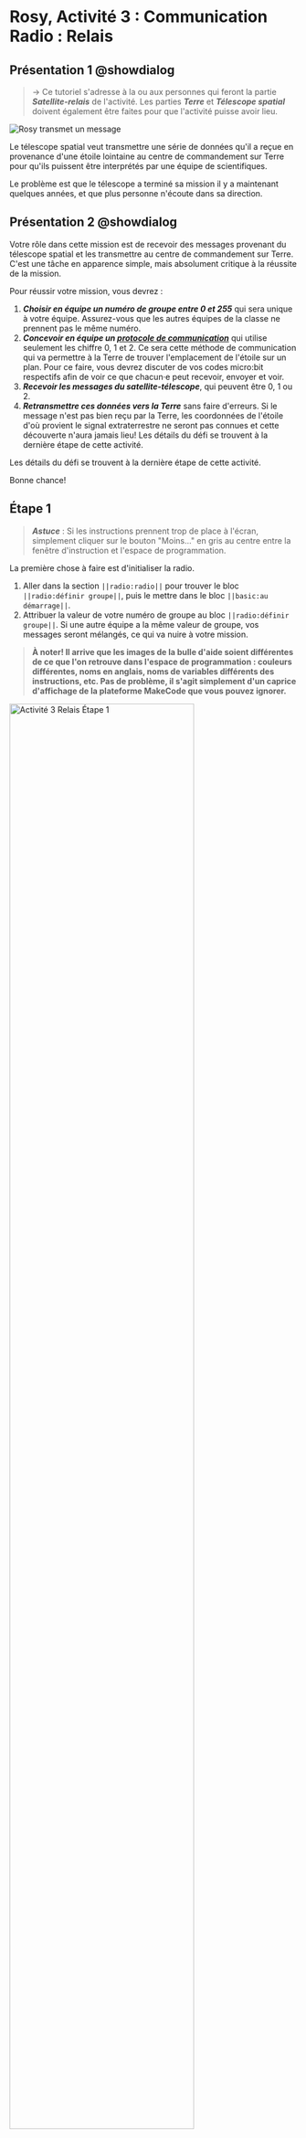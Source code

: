 # Rosy, Activité 3 : Communication Radio : Relais

## Présentation 1 @showdialog

> -> Ce tutoriel s'adresse à la ou aux personnes qui feront la partie ***Satellite-relais*** de l'activité. Les parties ***Terre*** et ***Télescope spatial*** doivent également être faites pour que l'activité puisse avoir lieu.

![Rosy transmet un message](https://raw.githubusercontent.com/GenieLabMtl/Rosy_microbit/master/static/images/Activity_03/Rosy_Relais.png)

Le télescope spatial veut transmettre une série de données qu'il a reçue en provenance d'une étoile lointaine au centre de commandement sur Terre pour qu'ils puissent être interprétés par une équipe de scientifiques.

Le problème est que le télescope a terminé sa mission il y a maintenant quelques années, et que plus personne n'écoute dans sa direction.


## Présentation 2 @showdialog

Votre rôle dans cette mission est de recevoir des messages provenant du télescope spatial et les transmettre au centre de commandement sur Terre. C'est une tâche en apparence simple, mais absolument critique à la réussite de la mission.

Pour réussir votre mission, vous devrez :

1. ***Choisir en équipe un numéro de groupe entre 0 et 255*** qui sera unique à votre équipe. Assurez-vous que les autres équipes de la classe ne prennent pas le même numéro.
2. ***Concevoir en équipe un [protocole de communication](https://fr.wikipedia.org/wiki/Protocole_de_communication)*** qui utilise seulement les chiffre 0, 1 et 2. Ce sera cette méthode de communication qui va permettre à la Terre de trouver l'emplacement de l'étoile sur un plan. Pour ce faire, vous devrez discuter de vos codes micro:bit respectifs afin de voir ce que chacun·e peut recevoir, envoyer et voir.
3. ***Recevoir les messages du satellite-télescope***, qui peuvent être 0, 1 ou 2.
4. ***Retransmettre ces données vers la Terre*** sans faire d'erreurs. Si le message n'est pas bien reçu par la Terre, les coordonnées de l'étoile d'où provient le signal extraterrestre ne seront pas connues et cette découverte n'aura jamais lieu! Les détails du défi se trouvent à la dernière étape de cette activité.

Les détails du défi se trouvent à la dernière étape de cette activité.

Bonne chance!

## Étape 1

> ***Astuce*** : Si les instructions prennent trop de place à l'écran, simplement cliquer sur le bouton "Moins..." en gris au centre entre la fenêtre d'instruction et l'espace de programmation.

La première chose à faire est d'initialiser la radio.

1. Aller dans la section ``||radio:radio||`` pour trouver le bloc ``||radio:définir groupe||``, puis le mettre dans le bloc ``||basic:au démarrage||``.
2. Attribuer la valeur de votre numéro de groupe au bloc ``||radio:définir groupe||``. Si une autre équipe a la même valeur de groupe, vos messages seront mélangés, ce qui va nuire à votre mission.

>**À noter! Il arrive que les images de la bulle d'aide soient différentes de ce que l'on retrouve dans l'espace de programmation : couleurs différentes, noms en anglais, noms de variables différents des instructions, etc. Pas de problème, il s'agit simplement d'un caprice d'affichage de la plateforme MakeCode que vous pouvez ignorer.**

<img alt="Activité 3 Relais Étape 1" src="https://raw.githubusercontent.com/GenieLabMtl/Rosy_microbit/master/static/images/Activity_03/Rosy_Act3_Relais_01.gif" width="80%">

```blocks
radio.setGroup(0)
```

## Étape 2

Lorsqu'une donnée est reçue du satellite-télescope, nous voulons la voir affichée.

1. Toujours dans la section ``||radio:radio||``, trouver le bloc ``||radio:quand une donnée est reçue par radio name value||`` et le glisser dans la page de programmation.
2. Ensuite, aller dans ``||logic:logique||`` pour trouver le bloc ``||logic:si <vrai> alors||``, et le mettre dans le bloc radio que l'on vient de prendre.

<img alt="Activité 3 Relais Étape 2" src="https://raw.githubusercontent.com/GenieLabMtl/Rosy_microbit/master/static/images/Activity_03/Rosy_Act3_Relais_02.gif" width="80%">

```blocks
radio.onReceivedValue(function (name, value) {
    if (True) {
    }
})
```

## Étape 3

Nous voulons seulement voir les données qui nous sont adressées. Nous devons donc vérifier que la [chaîne de caractères](https://fr.wikipedia.org/wiki/Cha%C3%AEne_de_caract%C3%A8res) que nous recevons est bien "relais".

1. Aller dans la section ``||logic:logique||``, y trouver ``||logic:" " = " "||``, et le glisser à la place de ``||logic:<vrai>||``.
2. Dans le cercle de gauche, glisser la variable ``||variables:name||`` qui se trouve dans ``||radio:quand une donnée est reçue par radio||``.
3. Dans le cercle de droite, inscrire "relais".

<img alt="Activité 3 Relais Étape 3" src="https://raw.githubusercontent.com/GenieLabMtl/Rosy_microbit/master/static/images/Activity_03/Rosy_Act3_Relais_03.gif" width="80%">

```blocks
radio.onReceivedValue(function (name, value) {
    if (name == "relais") {
    }
})
```

## Étape 4

Maintenant, affichons ces données et un point en haut de l'écran du micro:bit pour indiquer que nous n'avons pas encore agi après les avoir reçus.

1. Dans la section ``||basic:base||``, trouver ``||basic:montrer nombre||``, le mettre dans le bloc ``||logic:si <vrai> alors||``.
2. Glisser la variable ``||variables:value||`` de ``||radio:quand une donnée est reçue par radio||`` et la mettre dans le cercle de cet objet.
3. Aller dans la section ``||led:LED||``, prendre ``||led:allumer x y||`` et le mettre sous ``||basic:montrer nombre||``.
4. Y inscrire le chiffre 4 dans le cercle à côté de "x".

<img alt="Activité 3 Relais Étape 4" src="https://raw.githubusercontent.com/GenieLabMtl/Rosy_microbit/master/static/images/Activity_03/Rosy_Act3_Relais_04.gif" width="80%">

```blocks
radio.onReceivedValue(function (name, value) {
    if (name == "relais") {
        basic.showNumber(value)
        led.plot(4, 0)
    }
})
```

## Étape 5

Une fois que les données sont reçues, il faut les retransmettre à la Terre. Puisque nous pouvons recevoir et envoyer 3 types de caractères (0,1 et 2), il faudra faire 3 groupes de blocs similaires.

1. Dans ``||input:entrée||``, prendre le bloc ``||input:lorsque le bouton A est pressé||``.
2. Y insérer le bloc ``||radio:envoyer la valeur "" = 0 par radio||``.
3. Inscrire "terre" à gauche du "=", et laisser le chiffre à 0.

<img alt="Activité 3 Relais Étape 5" src="https://raw.githubusercontent.com/GenieLabMtl/Rosy_microbit/master/static/images/Activity_03/Rosy_Act3_Relais_05.gif" width="80%">

```blocks
input.onButtonPressed(Button.A, function () {
    radio.sendValue("terre", 0)
})
```

## Étape 6

Quand nous envoyons une donnée, elle est affichée à l'écran, puis l'écran est nettoyé. Commençons par "0".

Dans la section ``||basic:base||`` :
1. Trouver le bloc ``||basic:effacer l'écran||`` et le mettre sous ``||radio:envoyer la valeur||``.
2. Trouver le bloc ``||basic:montrer nombre 0||`` et le mettre à la suite.
3. Trouver le bloc ``||basic:pause (ms)||``, le mettre à la suite, et y inscrire le nombre 100.
4. Trouver le bloc ``||basic:effacer l'écran||`` et le mettre à la suite.

<img alt="Activité 3 Relais Étape 6" src="https://raw.githubusercontent.com/GenieLabMtl/Rosy_microbit/master/static/images/Activity_03/Rosy_Act3_Relais_06.gif" width="80%">

```blocks
input.onButtonPressed(Button.A, function () {
    radio.sendValue("terre", 0)
    basic.clearScreen()
    basic.showNumber(0)
    basic.pause(100)
    basic.clearScreen()
})
```

## Étape 7

Refaire la même chose que pour l'étape précédente, mais cette fois pour le "1". La fonction *Dupliquer* va nous aider.

1. Sur le bloc ``||input:lorsque le bouton A est pressé||`` que nous avons créé, faire clic droit, puis Dupliquer.
2. Changer le ``||input:bouton A||`` pour le ``||input:bouton B||``.
3. Changer le 0 pour 1 aux deux endroits où il apparait.

<img alt="Activité 3 Relais Étape 7" src="https://raw.githubusercontent.com/GenieLabMtl/Rosy_microbit/master/static/images/Activity_03/Rosy_Act3_Relais_07.gif" width="80%">

```blocks
input.onButtonPressed(Button.B, function () {
    radio.sendValue("terre", 1)
    basic.clearScreen()
    basic.showNumber(1)
    basic.pause(100)
    basic.clearScreen()
})
```

## Étape 8 @showhint

Refaire la même chose que pour l'étape précédente, mais cette fois pour le "2".

1. Sur le bloc ``||input:lorsque le bouton A est pressé||``, faire clic droit, puis Dupliquer.
2. Changer le ``||input:bouton A||`` pour le ``||input:bouton A+B||``.
3. Changer le 0 pour 2 aux deux endroits où il apparait.

<img alt="Activité 3 Relais Étape 8" src="https://raw.githubusercontent.com/GenieLabMtl/Rosy_microbit/master/static/images/Activity_03/Rosy_Act3_Relais_08.gif" width="80%">

```blocks
input.onButtonPressed(Button.AB, function () {
    radio.sendValue("terre", 2)
    basic.clearScreen()
    basic.showNumber(2)
    basic.pause(100)
    basic.clearScreen()
})
```

## Étape 9 @showhint

Voilà, le code est maintenant prêt! Le voici au complet. N'oubliez pas de faire dérouler l'image d'aide vers le bas pour le voir au complet.

```blocks
input.onButtonPressed(Button.A, function () {
    radio.sendValue("terre", 0)
    basic.clearScreen()
    basic.showNumber(0)
    basic.pause(100)
    basic.clearScreen()
})
input.onButtonPressed(Button.AB, function () {
    radio.sendValue("terre", 2)
    basic.clearScreen()
    basic.showNumber(2)
    basic.pause(100)
    basic.clearScreen()
})
input.onButtonPressed(Button.B, function () {
    radio.sendValue("terre", 1)
    basic.clearScreen()
    basic.showNumber(1)
    basic.pause(100)
    basic.clearScreen()
})
radio.onReceivedValue(function (name, value) {
    if (name == "relais") {
        basic.showNumber(value)
        led.plot(4, 0)
    }
})
radio.setGroup(0)
```

## Étape 10

Il ne reste qu'à téléverser le code sur le micro:bit, et vous êtes prêt·e.

Si vous avez besoin de vous rafraîchir la mémoire, [voyez ici la vidéo aide-mémoire](https://youtu.be/H8utNPE3sJo) par GénieLab, et [voici la procédure détaillée](https://makecode.microbit.org/device/usb) dans la documentation de MakeCode (en anglais seulement).


## Étape 11 @showdialog

Lorsque vos coéquipiers et coéquipières seront prêtes, vous pourrez commencer à retransmettre les données critiques à la mission.
En attendant, vous pouvez :

1. Vous pratiquer pour maitriser les boutons.
2. Élaborer un protocole de communication pour l'équipe. En effet, comment transmettre des messages comme "oui", "non", etc. avec seulement les caractères 0, 1 et 2?
3. Pouvez-vous trouver une façon d'améliorer l'affichage à l'écran du micro:bit?

Lorsque tout le monde est prêt, aller à la prochaine étape.

## Étape 12 @showdialog

Voici votre défi : guider l'équipe sur Terre pour qu'elle trouve la bonne étoile d'où provient le message, à l'aide de la carte suivante.

Il est maintenant temps de revenir à votre protocole de communication. Maintenant que vous et vos deux coéquipiers et coéquipières êtes prêtes à commencer la communication, il faut vous entendre sur ce que veulent dire vos messages. Comment donner des directions précises avec des moyens de communication limités? Par exemple, vous pouvez vous inspirer du [code Morse](https://fr.wikipedia.org/wiki/Code_Morse_international), qui utilise seulement les deux symboles "." et "-" pour épeler toutes les lettres de l'alphabet, ou encore du [code binaire](https://fr.wikipedia.org/wiki/Code_binaire), qui n'utilise que des 1 et de 0.

1. Vous entendre sur un protocole de communication en équipe.
2. La personne qui joue le rôle du satellite-relais (vous) doit retransmettre à la Terre les informations que vous recevez du télescope spatial... sans faire d'erreurs!
3. En partant du centre de l'image, la Terre devra correctement identifier l'étoile, que seul le télescope spatial connait.

Bonne chance!

![Charte des étoiles](https://raw.githubusercontent.com/GenieLabMtl/Rosy_microbit/master/static/images/Activity_03/ciel_etoiles_v3.jpg)